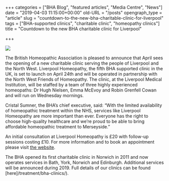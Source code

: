 +++
categories = ["BHA Blog", "featured articles", "Media Centre", "News"]
date = "2019-04-03 11:15:00+00:00"
old-URL = "/posts"
opengraph_type = "article"
slug = "countdown-to-the-new-bha-charitable-clinic-for-liverpool"
tags = ["BHA-supported clinics", "charitable clinic", "homeopathy clinics"]
title = "Countdown to the new BHA charitable clinic for Liverpool"

+++

[![](https://res.cloudinary.com/homeopathyuk/v1557403245/bha/Liverpool-homeopathy-Logo-1024x511.png)](http://www.liverpoolhomeopathy.org/)

The British Homeopathic Association is pleased to announce that April sees the opening of a new charitable clinic serving the people of Liverpool and the North West. Liverpool Homeopathy, the fifth BHA supported clinic in the UK, is set to launch on April 24th and will be operated in partnership with the North West Friends of Homeopathy. The clinic, at the Liverpool Medical Institution, will be staffed by a team of three highly experienced homeopaths: Dr Hugh Nielsen, Emma McEvoy and Robin Grenfell Cowan and will run on Wednesday mornings.

Cristal Sumner, the BHA’s chief executive, said: “With the limited availability of homeopathic treatment within the NHS, services like Liverpool Homeopathy are more important than ever. Everyone has the right to choose high-quality healthcare and we’re proud to be able to bring affordable homeopathic treatment to Merseyside.”

An initial consultation at Liverpool Homeopathy is £20 with follow-up sessions costing £10. For more information and to book an appointment please visit [the website](http://www.liverpoolhomeopathy.org/).

The BHA opened its first charitable clinic in Norwich in 2011 and now operates services in Bath, York, Norwich and Edinburgh. Additional services will be announced during 2019. Full details of our clinics can be found [here]/treatment/bha-clinics/).

